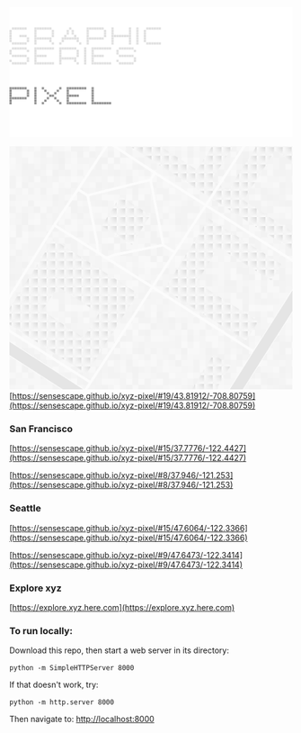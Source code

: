 ![GRAPHIC SERIES](https://raw.githubusercontent.com/sensescape/xyz-pixel/master/images/pixel-title5.png)

![PIXEL](https://raw.githubusercontent.com/sensescape/xyz-pixel/master/images/xyz-pixel-map1.png)
[https://sensescape.github.io/xyz-pixel/#19/43.81912/-708.80759](https://sensescape.github.io/xyz-pixel/#19/43.81912/-708.80759)

### San Francisco
[https://sensescape.github.io/xyz-pixel/#15/37.7776/-122.4427](https://sensescape.github.io/xyz-pixel/#15/37.7776/-122.4427)

[https://sensescape.github.io/xyz-pixel/#8/37.946/-121.253](https://sensescape.github.io/xyz-pixel/#8/37.946/-121.253)

### Seattle
[https://sensescape.github.io/xyz-pixel/#15/47.6064/-122.3366](https://sensescape.github.io/xyz-pixel/#15/47.6064/-122.3366)

[https://sensescape.github.io/xyz-pixel/#9/47.6473/-122.3414](https://sensescape.github.io/xyz-pixel/#9/47.6473/-122.3414)

### Explore xyz

[https://explore.xyz.here.com](https://explore.xyz.here.com)

### To run locally:

Download this repo, then start a web server in its directory:

    python -m SimpleHTTPServer 8000
    
If that doesn't work, try:

    python -m http.server 8000
    
Then navigate to: [http://localhost:8000](http://localhost:8000)
